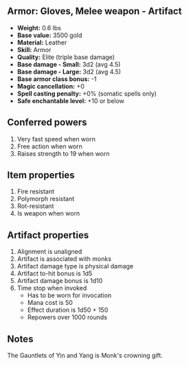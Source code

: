 ## Armor: Gloves, Melee weapon - Artifact


- **Weight:**                 0.6 lbs
- **Base value:**             3500 gold
- **Material:**               Leather
- **Skill:**                  Armor
- **Quality:**                Elite (triple base damage)
- **Base damage - Small:**    3d2 (avg 4.5)
- **Base damage - Large:**    3d2 (avg 4.5)
- **Base armor class bonus:** -1
- **Magic cancellation:**     +0
- **Spell casting penalty:**  +0% (somatic spells only)
- **Safe enchantable level:** +10 or below


## Conferred powers
1. Very fast speed when worn
2. Free action when worn
3. Raises strength to 19 when worn


## Item properties
1. Fire resistant
2. Polymorph resistant
3. Rot-resistant
4. Is weapon when worn


## Artifact properties
1. Alignment is unaligned
2. Artifact is associated with monks
3. Artifact damage type is physical damage
4. Artifact to-hit bonus is 1d5
5. Artifact damage bonus is 1d10
6. Time stop when invoked
    * Has to be worn for invocation
    * Mana cost is 50
    * Effect duration is 1d50 + 150
    * Repowers over 1000 rounds


## Notes
The Gauntlets of Yin and Yang is Monk's crowning gift.